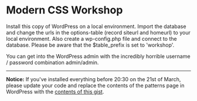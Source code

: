 # Modern CSS Workshop

Install this copy of WordPress on a local environment. Import the database and change the urls in the options-table (record siteurl and homeurl) to your local environment. Also create a wp-config.php file and connect to the database. Please be aware that the $table_prefix is set to 'workshop'.

You can get into the WordPress admin with the incredibly horrible username / password combination admin/admin.

----

**Notice:** If you've installed everything before 20:30 on the 21st of March, please update your code and replace the contents of the patterns page in WordPress with the [contents of this gist](https://gist.github.com/lucprincen/703d4b04d2ae7445f24d83e6101b39e5).
